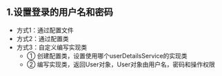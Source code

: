 ## 1.设置登录的用户名和密码

- 方式1：通过配置文件
- 方式2：通过配置类
- 方式3：自定义编写实现类
    - ① 创建配置类，设置使用哪个userDetailsService的实现类
    - ② 编写实现类，返回User对象，User对象由用户名，密码和操作权限
